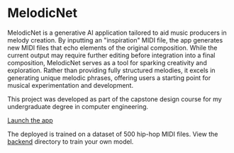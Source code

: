 # MelodicNet

MelodicNet is a generative AI application tailored to aid music producers in
melody creation. By inputting an "inspiration" MIDI file, the app generates new
MIDI files that echo elements of the original composition. While the current
output may require further editing before integration into a final composition,
MelodicNet serves as a tool for sparking creativity and exploration. Rather than
providing fully structured melodies, it excels in generating unique melodic
phrases, offering users a starting point for musical experimentation and
development.

This project was developed as part of the capstone design course for my
undergraduate degree in computer engineering.

[Launch the app](https://melodicnet.skswe.com)

The deployed is trained on a dataset of 500 hip-hop MIDI files. View the
[backend](/backend) directory to train your own model.
